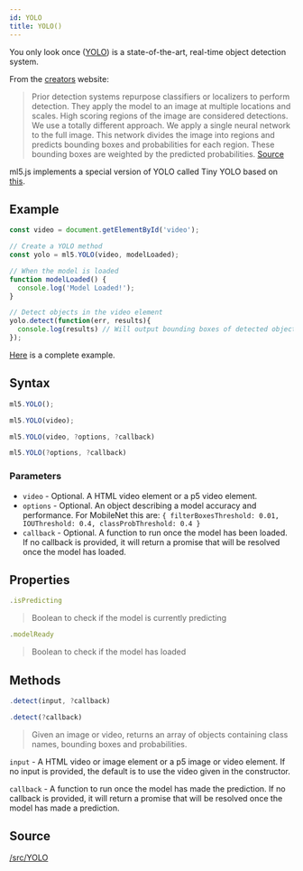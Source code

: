 ```yaml
---
id: YOLO
title: YOLO()
---
```


You only look once ([YOLO](https://pjreddie.com/darknet/yolo/)) is a state-of-the-art, real-time object detection system.

From the [creators](https://pjreddie.com/darknet/yolo/) website:
> Prior detection systems repurpose classifiers or localizers to perform detection. They apply the model to an image at multiple locations and scales. High scoring regions of the image are considered detections.
> We use a totally different approach. We apply a single neural network to the full image. This network divides the image into regions and predicts bounding boxes and probabilities for each region. These bounding boxes are weighted by the predicted probabilities. [Source](https://pjreddie.com/darknet/yolo/)

ml5.js implements a special version of YOLO called Tiny YOLO based on [this](https://github.com/ModelDepot/tfjs-yolo-tiny).

## Example

```javascript
const video = document.getElementById('video');

// Create a YOLO method
const yolo = ml5.YOLO(video, modelLoaded);

// When the model is loaded
function modelLoaded() {
  console.log('Model Loaded!');
}

// Detect objects in the video element
yolo.detect(function(err, results){
  console.log(results) // Will output bounding boxes of detected objects
});
```

[Here](https://github.com/ml5js/ml5-examples/blob/master/p5js/YOLO/sketch.js) is a complete example.

## Syntax
  ```javascript
  ml5.YOLO();
  ```

  ```javascript
  ml5.YOLO(video);
  ```

  ```javascript
  ml5.YOLO(video, ?options, ?callback)
  ```

  ```javascript
  ml5.YOLO(?options, ?callback)
  ```

### Parameters

  - `video` - Optional. A HTML video element or a p5 video element.
  - `options` - Optional. An object describing a model accuracy and performance. For MobileNet this are: `{ filterBoxesThreshold: 0.01,
  IOUThreshold: 0.4,
  classProbThreshold: 0.4
  }`
  - `callback` - Optional. A function to run once the model has been loaded. If no callback is provided, it will return a promise that will be resolved once the model has loaded.

## Properties

  ```javascript
  .isPredicting
  ```
  > Boolean to check if the model is currently predicting

  ```javascript
  .modelReady
  ```
  > Boolean to check if the model has loaded

## Methods

  ```javascript
  .detect(input, ?callback)
  ```

  ```javascript
  .detect(?callback)
  ```

  > Given an image or video, returns an array of objects containing class names, bounding boxes and probabilities.

  `input` -  A HTML video or image element or a p5 image or video element. If no input is provided, the default is to use the video given in the constructor.

  `callback` - A function to run once the model has made the prediction. If no callback is provided, it will return a promise that will be resolved once the model has made a prediction.

## Source

[/src/YOLO](https://github.com/ml5js/ml5-library/tree/master/src/YOLO)
